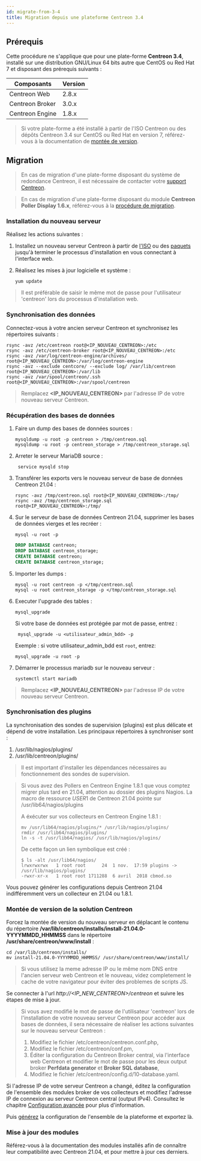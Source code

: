 ```yaml
---
id: migrate-from-3-4
title: Migration depuis une plateforme Centreon 3.4
---
```


## Prérequis

Cette procédure ne s'applique que pour une plate-forme **Centreon 3.4**,
installé sur une distribution GNU/Linux 64 bits autre que CentOS ou Red Hat 7
et disposant des prérequis suivants :

| Composants      | Version |
| --------------- | ------- |
| Centreon Web    | 2.8.x   |
| Centreon Broker | 3.0.x   |
| Centreon Engine | 1.8.x   |

> Si votre plate-forme a été installé à partir de l'ISO Centreon ou des dépôts
> Centreon 3.4 sur CentOS ou Red Hat en version 7, référez-vous à la documentation
> de [montée de version](../upgrade/upgrade-from-3-4).

## Migration

> En cas de migration d'une plate-forme disposant du système de redondance
> Centreon, il est nécessaire de contacter votre
> [support Centreon](https://centreon.force.com).

> En cas de migration d'une plate-forme disposant du module **Centreon Poller
> Display 1.6.x**, référez-vous à la
> [procédure de migration](poller-display-to-remote-server).

### Installation du nouveau serveur

Réalisez les actions suivantes :

1. Installez un nouveau serveur Centreon à partir de
[l'ISO](../installation/installation-of-a-central-server/using-centreon-iso)
ou des [paquets](../installation/installation-of-a-central-server/using-packages)
jusqu'à terminer le processus d'installation en vous connectant à l'interface
web.

2. Réalisez les mises à jour logicielle et système :

    ```shell
    yum update
    ```

> Il est préférable de saisir le même mot de passe pour l'utilisateur 'centreon'
> lors du processus d'installation web.

### Synchronisation des données

Connectez-vous à votre ancien serveur Centreon et synchronisez les répertoires
suivants :

```shell
rsync -avz /etc/centreon root@<IP_NOUVEAU_CENTREON>:/etc
rsync -avz /etc/centreon-broker root@<IP_NOUVEAU_CENTREON>:/etc
rsync -avz /var/log/centreon-engine/archives/ root@<IP_NOUVEAU_CENTREON>:/var/log/centreon-engine
rsync -avz --exclude centcore/ --exclude log/ /var/lib/centreon root@<IP_NOUVEAU_CENTREON>:/var/lib
rsync -avz /var/spool/centreon/.ssh root@<IP_NOUVEAU_CENTREON>:/var/spool/centreon
```

> Remplacez **\<IP_NOUVEAU_CENTREON\>** par l'adresse IP de votre nouveau serveur
Centreon.

### Récupération des bases de données

1. Faire un dump des bases de données sources :

    ```shell
    mysqldump -u root -p centreon > /tmp/centreon.sql
    mysqldump -u root -p centreon_storage > /tmp/centreon_storage.sql
    ```

2. Arreter le serveur MariaDB source :

    ```shell
     service mysqld stop
    ```

3. Transférer les exports vers le nouveau serveur de base de données Centreon
21.04 :

    ```shell
    rsync -avz /tmp/centreon.sql root@<IP_NOUVEAU_CENTREON>:/tmp/
    rsync -avz /tmp/centreon_storage.sql root@<IP_NOUVEAU_CENTREON>:/tmp/
    ```

4. Sur le serveur de base de données Centreon 21.04, supprimer les bases de
données vierges et les recréer :

    ```shell
    mysql -u root -p
    ```

    ```SQL
    DROP DATABASE centreon;
    DROP DATABASE centreon_storage;
    CREATE DATABASE centreon;
    CREATE DATABASE centreon_storage;
    ```

5. Importer les dumps :

    ```shell
    mysql -u root centreon -p </tmp/centreon.sql
    mysql -u root centreon_storage -p </tmp/centreon_storage.sql
    ```

6. Executer l'upgrade des tables :

    ```shell
    mysql_upgrade
    ```
    
    Si votre base de données est protégée par mot de passe, entrez :

   ```shell
    mysql_upgrade -u <utilisateur_admin_bdd> -p
    ```

    Exemple : si votre utilisateur_admin_bdd est `root`, entrez:

    ```
    mysql_upgrade -u root -p
    ```

7. Démarrer le processus mariadb sur le nouveau serveur :

    ```shell
    systemctl start mariadb
    ```

> Remplacez **\<IP_NOUVEAU_CENTREON\>** par l'adresse IP de votre nouveau serveur
Centreon.

### Synchronisation des plugins

La synchronisation des sondes de supervision (plugins) est plus délicate et
dépend de votre installation. Les principaux répertoires à synchroniser sont :

1. /usr/lib/nagios/plugins/
2. /usr/lib/centreon/plugins/

> Il est important d'installer les dépendances nécessaires au fonctionnement des
> sondes de supervision.

> Si vous avez des Pollers en Centreon Engine 1.8.1 que vous comptez migrer plus
> tard en 21.04, attention au dossier des plugins Nagios. La macro de
> ressource $USER1$ de Centreon 21.04 pointe sur /usr/lib64/nagios/plugins
>
> A éxécuter sur vos collecteurs en Centreon Engine 1.8.1 :
>
> ```shell
> mv /usr/lib64/nagios/plugins/* /usr/lib/nagios/plugins/
> rmdir /usr/lib64/nagios/plugins/
> ln -s -t /usr/lib64/nagios/ /usr/lib/nagios/plugins/
> ```
>
> De cette façon un lien symbolique est créé :
>
> ```shell
> $ ls -alt /usr/lib64/nagios/
> lrwxrwxrwx   1 root root      24  1 nov.  17:59 plugins -> /usr/lib/nagios/plugins/
> -rwxr-xr-x   1 root root 1711288  6 avril  2018 cbmod.so
> ```

Vous pouvez générer les configurations depuis Centreon 21.04
indifféremment vers un collecteur en 21.04 ou 1.8.1.

### Montée de version de la solution Centreon

Forcez la montée de version du nouveau serveur en déplacant le contenu du répertoire
**/var/lib/centreon/installs/install-21.04.0-YYYYMMDD\_HHMMSS** dans le
répertoire  **/usr/share/centreon/www/install** :

```shell
cd /var/lib/centreon/installs/
mv install-21.04.0-YYYYMMDD_HHMMSS/ /usr/share/centreon/www/install/
```

> Si vous utilisez la meme adresse IP ou le même nom DNS entre l'ancien serveur
> web Centreon et le nouveau, videz completement le cache de votre navigateur pour
> éviter des problemes de scripts JS.

Se connecter à l'url *http://\<IP_NEW_CENTREON\>/centreon* et suivre les étapes
de mise à jour.

> Si vous avez modifié le mot de passe de l'utilisateur 'centreon' lors de
> l'installation de votre nouveau serveur Centreon pour accéder aux bases de
> données, il sera nécessaire de réaliser les actions suivantes sur le nouveau
> serveur Centreon :
>
> 1. Modifiez le fichier /etc/centreon/centreon.conf.php,
> 2. Modifiez le fichier /etc/centreon/conf.pm,
> 3. Éditer la configuration du Centreon Broker central, via l'interface web
> Centreon et modifier le mot de passe pour les deux output broker **Perfdata
> generator** et **Broker SQL database**,
> 4. Modifiez le fichier /etc/centreon/config.d/10-database.yaml.

Si l'adresse IP de votre serveur Centreon a changé, éditez la configuration de
l'ensemble des modules broker de vos collecteurs et modifiez l'adresse IP de
connexion au serveur Centreon central (output IPv4). Consultez le chapitre
[Configuration
avancée](../monitoring/monitoring-servers/advanced-configuration#tcp-outputs)
pour plus d'information.

Puis [générez](../monitoring/monitoring-servers/deploying-a-configuration)
la configuration de l'ensemble de la plateforme et exportez là.

### Mise à jour des modules

Référez-vous à la documentation des modules installés afin de connaître leur
compatibilité avec Centreon 21.04, et pour mettre à jour ces derniers.
